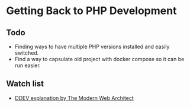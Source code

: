 # Getting Back to PHP Development

## Todo

- Finding ways to have multiple PHP versions installed and easily switched.
- Find a way to capsulate old project with docker compose so it can be run easier.

## Watch list 

- [DDEV explanation by The Modern Web Architect](https://youtu.be/WkOoPEbtHwI?si=Z81rGx1QR8aVptR9)

